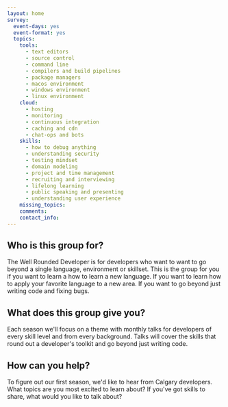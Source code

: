 ```yaml
---
layout: home
survey:
  event-days: yes
  event-format: yes
  topics:
    tools:
      - text editors
      - source control
      - command line
      - compilers and build pipelines
      - package managers
      - macos environment
      - windows environment
      - linux environment
    cloud:
      - hosting
      - monitoring
      - continuous integration
      - caching and cdn
      - chat-ops and bots
    skills:
      - how to debug anything
      - understanding security
      - testing mindset
      - domain modeling
      - project and time management
      - recruiting and interviewing
      - lifelong learning
      - public speaking and presenting
      - understanding user experience
    missing_topics:
    comments:
    contact_info:
---
```


## Who is this group for?

The Well Rounded Developer is for developers who want to want to go beyond a single language,
environment or skillset. This is the group for you if you want to learn a how to learn a new
language. If you want to learn how to apply your favorite language to a new area. If you want to
go beyond just writing code and fixing bugs.

## What does this group give you?

Each season we'll focus on a theme with monthly talks for developers of every skill level and
from every background. Talks will cover the skills that round out a developer's toolkit and go
beyond just writing code. 

## How can you help?

To figure out our first season, we'd like to hear from Calgary developers. What topics are you
most excited to learn about? If you've got skills  to share, what would you like to talk about?
